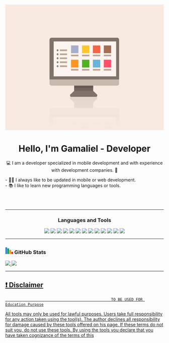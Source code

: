 <p align="center">
  <img src="src/Imagen.gif" alt="Example 1" width="600" height="400" />
</p>

<h1 align="center">Hello, I'm Gamaliel - Developer</h1>

<p align="center"> 💻 I am a developer specialized in mobile development and with experience with development companies. 📱 </p align="center">
<p align="left">
- 👨‍💻 I always like to be updated in mobile or web development.<br>
- 📚 I like to learn new programming languages ​​or tools.<br>
<p align="left"> 

<br />
<br />

---

<h3 align="center">Languages and Tools</h3>
<p align="center">
    <a  target="_blank"> <img src="https://img.shields.io/badge/OS-Windows-informational?style=flat&logo=windows&logoColor=white&color=2bbc8a"/> </a>
    <a target="_blank"> <img src="https://img.shields.io/badge/Code-JavaScript-informational?style=flat&logo=javascript&logoColor=white&color=2bbc8a"/> </a>
    <a target="_blank"> <img src="https://img.shields.io/badge/Code-C++-informational?style=flat&logo=c++&logoColor=white&color=2bbc8a"/> </a>
    <a target="_blank"> <img src="https://img.shields.io/badge/Code-Dart-informational?style=flat&logo=dart&logoColor=white&color=2bbc8a"/> </a>
    <a target="_blank"> <img src="https://img.shields.io/badge/Code-React-informational?style=flat&logo=react&logoColor=white&color=2bbc8a"/> </a>
    <a target="_blank"> <img src="https://img.shields.io/badge/Code-Flutter-informational?style=flat&logo=flutter&logoColor=white&color=2bbc8a"/> </a>
    <a target="_blank"> <img src="https://img.shields.io/badge/Code-HTML5-informational?style=flat&logo=html5&logoColor=white&color=2bbc8a"/> </a>
    <a  target="_blank"> <img src="https://img.shields.io/badge/DB-SQL-informational?style=flat&logo=sql&logoColor=white&color=2bbc8a"/> </a>
    <a  target="_blank"> <img src="https://img.shields.io/badge/DB-NoSQL-informational?style=flat&logo=nosql&logoColor=white&color=2bbc8a"/> </a>
    <a  target="_blank"> <img src="https://img.shields.io/badge/Tools-Node-informational?style=flat&logo=node&logoColor=white&color=2bbc8a"/> </a>
    <a  target="_blank"> <img src="https://img.shields.io/badge/Tools-Angular-informational?style=flat&logo=angular&logoColor=white&color=2bbc8a"/> </a>
    <a target="_blank"> <img src="https://img.shields.io/badge/Tools-Git-informational?style=flat&logo=git&logoColor=white&color=2bbc8a"/> </a>
    <a target="_blank"> <img src="https://img.shields.io/badge/Tools-GitHub-informational?style=flat&logo=github&logoColor=white&color=2bbc8a"/> </a>
    
</p>

---
<h3 align="left"><img src="./src/estadisticas.gif" width="25px" height="25px"> GitHub Stats</h3>

<div>
  <a href="https://github.com/Gamaliel-developer">
  <img height="180em" src="https://github-readme-stats.vercel.app/api?username=Gamaliel-developer&show_icons=true&theme=radical&include_all_commits=true&count_private=true"/>
  <img height="180em" src="https://github-readme-stats.vercel.app/api/top-langs/?username=Gamaliel-developer&layout=compact&langs_count=7&theme=radical"/>
</div>

---

## :exclamation: Disclaimer
                                                   TO BE USED FOR Education Purpose

All tools may only be used for lawful purposes. Users take full responsibility for any action taken using the tool(s). The author declines all responsibility for damage caused by these tools offered on his page. If these terms do not suit you, do not use these tools.
By using the tools you declare that you have taken cognizance of the terms of this

